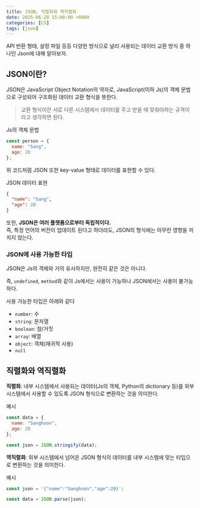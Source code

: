```yaml
---
title: JSON, 직렬화와 역직렬화
date: 2025-06-28 15:00:00 +0900
categories: [CS]
tags: [json]
---
```


API 반환 형태, 설정 파일 등등 다양한 방식으로 널리 사용되는 데이터 교환 방식 중 하나인 Json에 대해 알아보자.

## **JSON이란?**

JSON은 JavaScript Object Notation의 약자로, JavaScript(이하 Js)의 객체 문법으로 구성되어 구조화된 데이터 교환 형식을 뜻한다.

> 교환 형식이란 서로 다른 시스템에서 데이터를 주고 받을 때 맞춰야하는 규격이라고 생각하면 된다.

Js의 객체 문법

```js
const person = {
  name: "Sang",
  age: 20
};
```

위 코드처럼 JSON 또한 key-value 형태로 데이터를 표현할 수 있다.

JSON 데이터 표현

```json
{
  "name": "Sang",
  "age": 20
}
```

또한, **JSON은 여러 플랫폼으로부터 독립적이다.**<br>
즉, 특정 언어의 버전이 업데이트 된다고 하더라도, JSON의 형식에는 아무런 영향을 끼치지 않는다.

### **JSON에 사용 가능한 타입**

JSON은 Js의 객체와 거의 유사하지만, 완전히 같은 것은 아니다.

즉, `undefined`, `method`와 같이 Js에서는 사용이 가능하나 JSON에서는 사용이 불가능하다.

사용 가능한 타입은 아래와 같다

- `number`: 수
- `string`: 문자열
- `boolean`: 참/거짓
- `array`: 배열
- `object`: 객체(재귀적 사용)
- `null`

## **직렬화와 역직렬화**

**직렬화**: 내부 시스템에서 사용되는 데이터(Js의 객체, Python의 dictionary 등)를 외부 시스템에서 사용할 수 있도록 JSON 형식으로 변환하는 것을 의미한다.

예시

```javascript
const data = {
  name: "Sanghoon",
  age: 20
};

const json = JSON.stringify(data);
```

**역직렬화**: 외부 시스템에서 넘어온 JSON 형식의 데이터를 내부 시스템에 맞는 타입으로 변환하는 것을 의미한다.

예시

```javascript
const json = '{"name":"Sanghoon","age":20}';

const data = JSON.parse(json);
```
